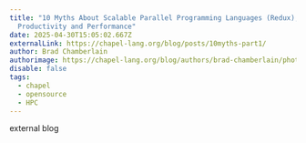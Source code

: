 ```yaml
---
title: "10 Myths About Scalable Parallel Programming Languages (Redux), Part 1:
  Productivity and Performance"
date: 2025-04-30T15:05:02.667Z
externalLink: https://chapel-lang.org/blog/posts/10myths-part1/
author: Brad Chamberlain
authorimage: https://chapel-lang.org/blog/authors/brad-chamberlain/photo.jpg
disable: false
tags:
  - chapel
  - opensource
  - HPC
---
```

external blog
